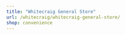 ```yaml
---
title: "Whitecraig General Store"
url: /whitecraig/whitecraig-general-store/
shop: convenience
---
```

